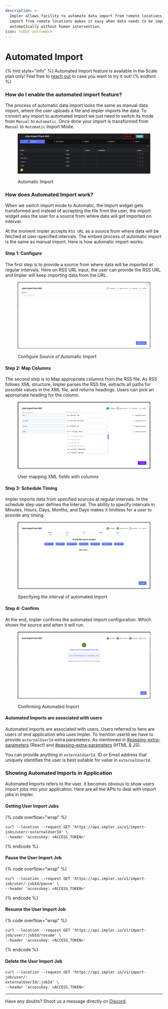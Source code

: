 ```yaml
---
description: >-
  Impler allows facility to automate data import from remote locations. Data
  import from remote locations makes it easy when data needs to be imported
  automatically without human intervention.
icon: robot-astromech
---
```


# Automated Import

{% hint style="info" %}
Automated Import feature is available in the Scale plan only! Feel free to [reach out](https://discord.impler.io) in case you want to try it out!
{% endhint %}

### How do I enable the automated import feature?

The process of automatic data import looks the same as manual data import, where the user uploads a file and impler imports the data. To convert any import to automated import we just need to switch its mode from `Manual` to `Automatic`. Once done your import is transformed from `Manual` to `Automatic` Import Mode.

<figure><img src="../.gitbook/assets/image (54).png" alt=""><figcaption><p>Automatic Import</p></figcaption></figure>

### How does Automated Import work?

When we switch import mode to Automatic, the Import widget gets transformed and instead of accepting the file from the user, the import widget asks the user for a source from where data will get imported on interval.

At the moment impler accepts `RSS URL` as a source from where data will be fetched at user-specified intervals. The embed process of automatic import is the same as manual import. Here is how automatic import works:

#### Step 1: Configure

The first step is to provide a source from where data will be imported at regular intervals. Here on RSS URL input, the user can provide the RSS URL and Impler will keep importing data from the URL.

<figure><img src="../.gitbook/assets/image (55).png" alt=""><figcaption><p>Configure Source of Automatic Import</p></figcaption></figure>

#### Step 2: Map Columns

The second step is to Map appropriate columns from the RSS file. As RSS follows XML structure, Impler parses the RSS file, extracts all paths for possible values in the XML file, and returns headings. Users can pick an appropriate heading for the column.

<figure><img src="../.gitbook/assets/image (57).png" alt=""><figcaption><p>User mapping XML fields with columns</p></figcaption></figure>

#### Step 3: Schedule Timing

Impler imports data from specified sources at regular intervals. In the schedule step user defines the Interval. The ability to specify intervals in Minutes, Hours, Days, Months, and Days makes it limitless for a user to provide any timing.

<figure><img src="../.gitbook/assets/image (59).png" alt=""><figcaption><p>Specifying the interval of automated import</p></figcaption></figure>

#### Step 4: Confirm

At the end, impler confirms the automated import configuration. Which shows the source and when it will run.

<figure><img src="../.gitbook/assets/image (60).png" alt=""><figcaption><p>Confirming Automated Import</p></figcaption></figure>

#### Automated Imports are associated with users

Automated imports are associated with users. Users referred to here are users of end application who uses Impler. To mention userId we have to provide `externalUserId` extra parameters. As mentioned in [#passing-extra-parameters](../widget/react-embed.md#passing-extra-parameters "mention") (React) and [#passing-extra-parameters](../widget/iframe-embed.md#passing-extra-parameters "mention") (HTML & JS).

You can provide anything in `externalUserId`. ID or Email address that uniquely identifies the user is best suitable for value in `externalUserId`.

### Showing Automated Imports in Application

Automated Imports refers to the user. It becomes obvious to show users import jobs into your application. Here are all the APIs to deal with import jobs in Impler.

#### Getting User Import Jobs

{% code overflow="wrap" %}
```
curl --location --request GET 'https://api.impler.io/v1/import-jobs/user/:externalUserId' \
--header 'accesskey: <ACCESS_TOKEN>'
```
{% endcode %}

#### Pause the User Import Job

{% code overflow="wrap" %}
```
curl --location --request GET 'https://api.impler.io/v1/import-job/user/:jobId/pause' \
--header 'accesskey: <ACCESS_TOKEN>'
```
{% endcode %}

#### Resume the User Import Job

{% code overflow="wrap" %}
```
curl --location --request GET 'https://api.impler.io/v1/import-job/user/:jobId/resume' \
--header 'accesskey: <ACCESS_TOKEN>'
```
{% endcode %}

#### Delete the User Import Job

```
curl --location --request GET 'https://api.impler.io/v1/import-job/user/:
externalUserId/:jobId' \
--header 'accesskey: <ACCESS_TOKEN>'
```

***

Have any doubts? Shoot us a message directly on [Discord](https://discord.impler.io).
